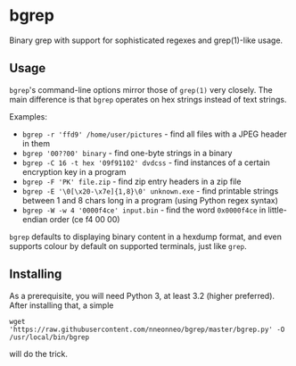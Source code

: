 # bgrep

Binary grep with support for sophisticated regexes and grep(1)-like usage.

## Usage

`bgrep`'s command-line options mirror those of `grep(1)` very closely. The main difference is that `bgrep` operates on hex strings instead of text strings.

Examples:

- `bgrep -r 'ffd9' /home/user/pictures` - find all files with a JPEG header in them
- `bgrep '00??00' binary` - find one-byte strings in a binary
- `bgrep -C 16 -t hex '09f91102' dvdcss` - find instances of a certain encryption key in a program
- `bgrep -F 'PK' file.zip` - find zip entry headers in a zip file
- `bgrep -E '\0[\x20-\x7e]{1,8}\0' unknown.exe` - find printable strings between 1 and 8 chars long in a program (using Python regex syntax)
- `bgrep -W -w 4 '0000f4ce' input.bin` - find the word `0x0000f4ce` in little-endian order (ce f4 00 00)

`bgrep` defaults to displaying binary content in a hexdump format, and even supports colour by default on supported terminals, just like `grep`.

## Installing

As a prerequisite, you will need Python 3, at least 3.2 (higher preferred). After installing that, a simple

    wget 'https://raw.githubusercontent.com/nneonneo/bgrep/master/bgrep.py' -O /usr/local/bin/bgrep

will do the trick.
